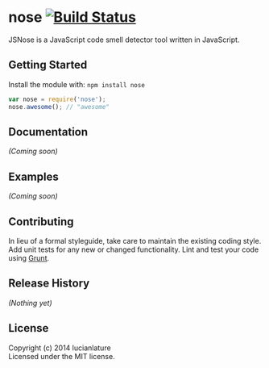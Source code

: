 # nose [![Build Status](https://secure.travis-ci.org/codelinks/jsnose.png?branch=master)](http://travis-ci.org/codelinks/jsnose)

JSNose is a JavaScript code smell detector tool written in JavaScript.

## Getting Started
Install the module with: `npm install nose`

```javascript
var nose = require('nose');
nose.awesome(); // "awesome"
```

## Documentation
_(Coming soon)_

## Examples
_(Coming soon)_

## Contributing
In lieu of a formal styleguide, take care to maintain the existing coding style. Add unit tests for any new or changed functionality. Lint and test your code using [Grunt](http://gruntjs.com/).

## Release History
_(Nothing yet)_

## License
Copyright (c) 2014 lucianlature  
Licensed under the MIT license.
